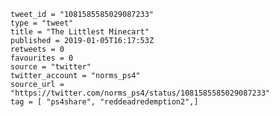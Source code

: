 ```
tweet_id = "1081585585029087233"
type = "tweet"
title = "The Littlest Minecart"
published = 2019-01-05T16:17:53Z
retweets = 0
favourites = 0
source = "twitter"
twitter_account = "norms_ps4"
source_url = "https://twitter.com/norms_ps4/status/1081585585029087233"
tag = [ "ps4share", "reddeadredemption2",]
```

<p class='image'><img src='http://mnf.m17s.net/2019/01/05/DwKQWu2X4AIsclr.jpg' alt=''></p>

